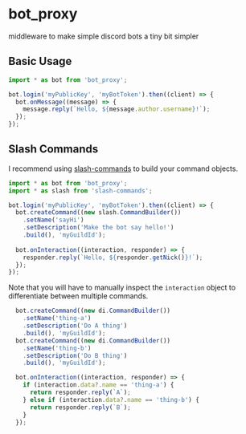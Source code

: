 # bot_proxy
 middleware to make simple discord bots a tiny bit simpler

## Basic Usage

```ts
import * as bot from 'bot_proxy';

bot.login('myPublicKey', 'myBotToken').then((client) => {
  bot.onMessage((message) => {
    message.reply(`Hello, ${message.author.username}!`);
  });
});
```

## Slash Commands

I recommend using [slash-commands](https://www.npmjs.com/package/slash-commands) to build your command objects.

```typescript
import * as bot from 'bot_proxy';
import * as slash from 'slash-commands';

bot.login('myPublicKey', 'myBotToken').then((client) => {
  bot.createCommand((new slash.CommandBuilder())
    .setName('sayHi')
    .setDescription('Make the bot say hello!')
    .build(), 'myGuildId');
  
  bot.onInteraction((interaction, responder) => {
    responder.reply(`Hello, ${responder.getNick()}!`);
  });
});
```

Note that you will have to manually inspect the `interaction` object to differentiate between multiple commands.

```ts
  bot.createCommand((new di.CommandBuilder())
    .setName('thing-a')
    .setDescription('Do A thing')
    .build(), 'myGuildId');
  bot.createCommand((new di.CommandBuilder())
    .setName('thing-b')
    .setDescription('Do B thing')
    .build(), 'myGuildId');

  bot.onInteraction((interaction, responder) => {
    if (interaction.data?.name == 'thing-a') {
      return responder.reply(`A`);
    } else if (interaction.data?.name == 'thing-b') {
      return responder.reply(`B`);
    }
  });
```


